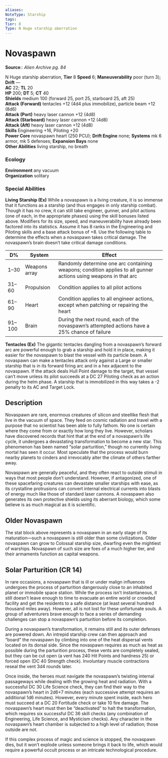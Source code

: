 ```yaml
---
aliases: 
NoteType: Starship
tags: 
Tier: 8
Type: N Huge starship aberration
---
```


# Novaspawn

**Source**:: _Alien Archive pg. 84_

N Huge starship aberration, **Tier** 8 
**Speed** 6; **Maneuverability** poor (turn 3); **Drift** —  
**AC** 22; **TL** 20  
**HP** 200; **DT** 5; **CT** 40  
**Shields** medium 100 (forward 25, port 25, starboard 25, aft 25)  
**Attack (Forward)** tentacles +12 (4d4 plus immobilize), particle beam +12 (8d6)  
**Attack (Port)** heavy laser cannon +12 (4d8)  
**Attack (Starboard)** heavy laser cannon +12 (4d8)  
**Attack (Aft)** heavy laser cannon +12 (4d8)  
**Skills** Engineering +16, Piloting +20  
**Power Core** novaspawn heart (250 PCU); **Drift Engine** none; **Systems** mk 6 armor, mk 5 defenses; **Expansion Bays** none  
**Other Abilities** living starship, no breath

### Ecology

**Environment** any vacuum  
**Organization** solitary

### Special Abilities

**Living Starship (Ex)** While a novaspawn is a living creature, it is so immense that it functions as a starship (and thus engages in only starship combat). Though it has no crew, it can still take engineer, gunner, and pilot actions (one of each, in the appropriate phases) using the skill bonuses listed above. Modifiers for its size, speed, and maneuverability have already been factored into its statistics. Assume it has 8 ranks in the Engineering and Piloting skills and a base attack bonus of +8. Use the following table to determine the effects when a novaspawn takes critical damage. The novaspawn’s brain doesn’t take critical damage conditions.

| D%     | System        | Effect                                                                                                           |
|--------|---------------|------------------------------------------------------------------------------------------------------------------|
| 1–30   | Weapons array | Randomly determine one arc containing weapons; condition applies to all gunner actions using weapons in that arc |
| 31–60  | Propulsion    | Condition applies to all pilot actions                                                                           |
| 61–90  | Heart         | Condition applies to all engineer actions, except when patching or repairing the heart                           |
| 91–100 | Brain         | During the next round, each of the novaspawn’s attempted actions have a 25% chance of failure                    |

**Tentacles (Ex)** The gigantic tentacles dangling from a novaspawn’s forward arc are powerful enough to grab a starship and hold it in place, making it easier for the novaspawn to blast the vessel with its particle beam. A novaspawn can make a tentacles attack only against a Large or smaller starship that is in its forward firing arc and in a hex adjacent to the novaspawn. If the attack deals Hull Point damage to the target, that vessel can’t move unless its pilot succeeds at a DC 27 Piloting check as an action during the helm phase. A starship that is immobilized in this way takes a -2 penalty to its AC and Target Lock.

## Description

Novaspawn are rare, enormous creatures of silicon and steellike flesh that live in the vacuum of space. They feed on cosmic radiation and travel with a purpose that no scientist has been able to fully fathom. No one is certain where they come from or exactly how long they live. However, scholars have discovered records that hint that at the end of a novaspawn’s life cycle, it undergoes a devastating transformation to become a new star. This phenomenon has been named “solar parturition,” though no currently living mortal has seen it occur. Most speculate that the process would burn nearby planets to cinders and irrevocably alter the climate of others farther away.

Novaspawn are generally peaceful, and they often react to outside stimuli in ways that most people don’t understand. However, if antagonized, one of these spacefaring creatures can devastate smaller starships with ease, as its crystalline protrusions can convert internal electrical currents into blasts of energy much like those of standard laser cannons. A novaspawn also generates its own protective shields using its aberrant biology, which some believe is as much magical as it is scientific.

## Older Novaspawn

The stat block above represents a novaspawn in an early stage of its maturation—such a novaspawn is still older than some civilizations. Older novaspawn can grow to Colossal starship size, dwarfing even the mightiest of warships. Novaspawn of such size are foes of a much higher tier, and their armaments function as capital weapons.

## Solar Parturition (CR 14)

In rare occasions, a novaspawn that is ill or under malign influences undergoes the process of parturition dangerously close to an inhabited planet or immobile space station. While the process isn’t instantaneous, it still doesn’t leave enough to time to evacuate an entire world or crowded facility and get the residents to a safe distance (at least several hundred thousand miles away). However, all is not lost for these unfortunate souls. A group of adventurers brave enough to face a series of demanding challenges can stop a novaspawn’s parturition before its completion.

During a novaspawn’s transformation, it remains still and its outer defenses are powered down. An intrepid starship crew can then approach and “board” the novaspawn by climbing into one of the heat dispersal vents located on its dorsal side. Since the novaspawn requires as much as heat as possible during the parturition process, these vents are completely sealed, but they can be cut open (a vent has 240 Hit Points and hardness 25) or forced open (DC 40 Strength check). Involuntary muscle contractions reseal the vent 3d4 rounds later.

Once inside, the heroes must navigate the novaspawn’s twisting internal passageways while dealing with the growing heat and radiation. With a successful DC 30 Life Science check, they can find their way to the novaspawn’s heart in 2d6+7 minutes (each successive attempt requires an additional 1d6 minutes). However, every minute spent inside, each hero must succeed at a DC 20 Fortitude check or take 10 fire damage. The novaspawn’s heart must then be “deactivated” to halt the transformation, which requires six successful DC 36 skill checks (any combination of Engineering, Life Science, and Mysticism checks). Any character in the novaspawn’s heart chamber is subjected to a high level of radiation; those outside are not.

If this complex process of magic and science is stopped, the novaspawn dies, but it won’t explode unless someone brings it back to life, which would require a powerful occult process or an intricate technological procedure.
